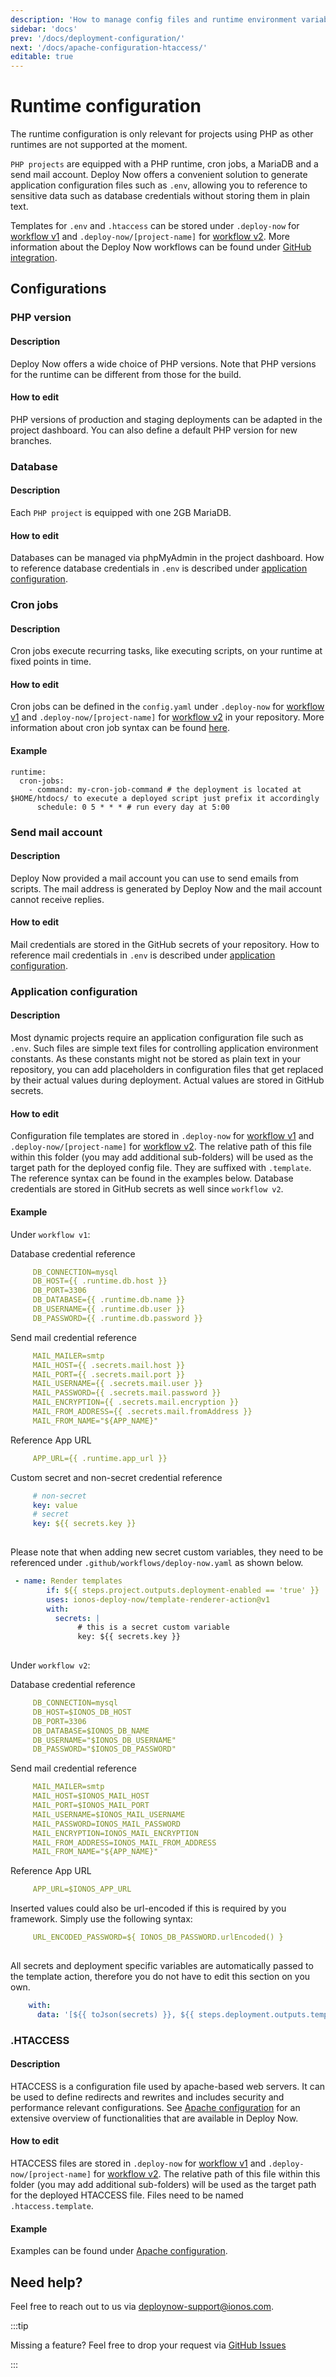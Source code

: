 ```yaml
---
description: 'How to manage config files and runtime environment variables in Deploy Now.'
sidebar: 'docs'
prev: '/docs/deployment-configuration/'
next: '/docs/apache-configuration-htaccess/'
editable: true
---
```


# Runtime configuration

The runtime configuration is only relevant for projects using PHP as other runtimes are not supported at the moment.

`PHP projects` are equipped with a PHP runtime, cron jobs, a MariaDB and a send mail account. Deploy Now offers a convenient solution to generate application configuration files such as `.env`, allowing you to reference to sensitive data such as database credentials without storing them in plain text.

Templates for `.env` and `.htaccess` can be stored under `.deploy-now` for [workflow v1](/docs/git-integration/#workflow-versions) and `.deploy-now/[project-name]` for [workflow v2](/docs/git-integration/#workflow-versions). More information about the Deploy Now workflows can be found under [GitHub integration](/docs/git-integration/).

## Configurations

### PHP version
#### Description
Deploy Now offers a wide choice of PHP versions. Note that PHP versions for the runtime can be different from those for the build.
#### How to edit
PHP versions of production and staging deployments can be adapted in the project dashboard. You can also define a default PHP version for new branches.

### Database
#### Description
Each `PHP project` is equipped with one 2GB MariaDB. 
#### How to edit
Databases can be managed via phpMyAdmin in the project dashboard. How to reference database credentials in `.env` is described under [application configuration](/docs/runtime-configuration/#application-configuration).

### Cron jobs
#### Description
Cron jobs execute recurring tasks, like executing scripts, on your runtime at fixed points in time.
#### How to edit
Cron jobs can be defined in the `config.yaml` under `.deploy-now` for [workflow v1](/docs/git-integration/#v1-projects-created-until-112022) and `.deploy-now/[project-name]` for [workflow v2](/docs/git-integration/#workflow-versions) in your repository. More information about cron job syntax can be found [here](https://de.ryte.com/wiki/CronJob).
#### Example
```
runtime:
  cron-jobs:
    - command: my-cron-job-command # the deployment is located at $HOME/htdocs/ to execute a deployed script just prefix it accordingly
      schedule: 0 5 * * * # run every day at 5:00
```

### Send mail account
#### Description
Deploy Now provided a mail account you can use to send emails from scripts. The mail address is generated by Deploy Now and the mail account cannot receive replies.
#### How to edit
Mail credentials are stored in the GitHub secrets of your repository. How to reference mail credentials in `.env` is described under [application configuration](/docs/runtime-configuration/#application-configuration).

### Application configuration
#### Description
Most dynamic projects require an application configuration file such as `.env`. Such files are simple text files for controlling application environment constants. As these constants might not be stored as plain text in your repository, you can add placeholders in configuration files that get replaced by their actual values during deployment. Actual values are stored in GitHub secrets.
#### How to edit
Configuration file templates are stored in `.deploy-now` for [workflow v1](/docs/git-integration/#workflow-versions) and `.deploy-now/[project-name]` for [workflow v2](/docs/git-integration/#workflow-versions). The relative path of this file within this folder (you may add additional sub-folders) will be used as the target path for the deployed config file. They are suffixed with `.template`. The reference syntax can be found in the examples below. Database credentials are stored in GitHub secrets as well since `workflow v2`.
#### Example
Under `workflow v1`:

Database credential reference
``` yaml
     DB_CONNECTION=mysql
     DB_HOST={{ .runtime.db.host }}
     DB_PORT=3306
     DB_DATABASE={{ .runtime.db.name }}
     DB_USERNAME={{ .runtime.db.user }}
     DB_PASSWORD={{ .runtime.db.password }}
```
Send mail credential reference
``` yaml
     MAIL_MAILER=smtp
     MAIL_HOST={{ .secrets.mail.host }}
     MAIL_PORT={{ .secrets.mail.port }}
     MAIL_USERNAME={{ .secrets.mail.user }}
     MAIL_PASSWORD={{ .secrets.mail.password }}
     MAIL_ENCRYPTION={{ .secrets.mail.encryption }}
     MAIL_FROM_ADDRESS={{ .secrets.mail.fromAddress }}
     MAIL_FROM_NAME="${APP_NAME}"
```
Reference App URL
``` yaml
     APP_URL={{ .runtime.app_url }}
```
Custom secret and non-secret credential reference
``` yaml
     # non-secret
     key: value
     # secret
     key: ${{ secrets.key }}
     
```
Please note that when adding new secret custom variables, they need to be referenced under `.github/workflows/deploy-now.yaml` as shown below.

``` yaml
 - name: Render templates
        if: ${{ steps.project.outputs.deployment-enabled == 'true' }}
        uses: ionos-deploy-now/template-renderer-action@v1
        with:
          secrets: |
               # this is a secret custom variable
               key: ${{ secrets.key }}
           
```
Under `workflow v2`:

Database credential reference
``` yaml
     DB_CONNECTION=mysql
     DB_HOST=$IONOS_DB_HOST
     DB_PORT=3306
     DB_DATABASE=$IONOS_DB_NAME
     DB_USERNAME="$IONOS_DB_USERNAME"
     DB_PASSWORD="$IONOS_DB_PASSWORD"
```
Send mail credential reference
``` yaml
     MAIL_MAILER=smtp
     MAIL_HOST=$IONOS_MAIL_HOST
     MAIL_PORT=$IONOS_MAIL_PORT
     MAIL_USERNAME=$IONOS_MAIL_USERNAME
     MAIL_PASSWORD=IONOS_MAIL_PASSWORD
     MAIL_ENCRYPTION=IONOS_MAIL_ENCRYPTION
     MAIL_FROM_ADDRESS=IONOS_MAIL_FROM_ADDRESS
     MAIL_FROM_NAME="${APP_NAME}"
```
Reference App URL
``` yaml
     APP_URL=$IONOS_APP_URL
```
Inserted values could also be url-encoded if this is required by you framework. Simply use the following syntax:
``` yaml
     URL_ENCODED_PASSWORD=${ IONOS_DB_PASSWORD.urlEncoded() }
     
```

All secrets and deployment specific variables are automatically passed to the template action, therefore you do not have to edit this section on you own.  
``` yaml
    with:
      data: '[${{ toJson(secrets) }}, ${{ steps.deployment.outputs.template-variables }}]'
```

### .HTACCESS
#### Description
HTACCESS is a configuration file used by apache-based web servers. It can be used to define redirects and rewrites and includes security and performance relevant configurations. See [Apache configuration](/docs/apache-configuration-htaccess/) for an extensive overview of functionalities that are available in Deploy Now. 
#### How to edit
HTACCESS files are stored in `.deploy-now` for [workflow v1](/docs/git-integration/#workflow-versions) and `.deploy-now/[project-name]` for [workflow v2](/docs/git-integration/#workflow-versions). The relative path of this file within this folder (you may add additional sub-folders) will be used as the target path for the deployed HTACCESS file. Files need to be named `.htaccess.template`.
#### Example
Examples can be found under [Apache configuration](/docs/apache-configuration-htaccess/).

## Need help?
Feel free to reach out to us via <a href="mailto:deploynow-support@ionos.com">deploynow-support@ionos.com</a>.

:::tip 

Missing a feature? Feel free to drop your request via [GitHub Issues](https://github.com/ionos-deploy-now/ionos-deploy-now/issues/new/choose)

:::
